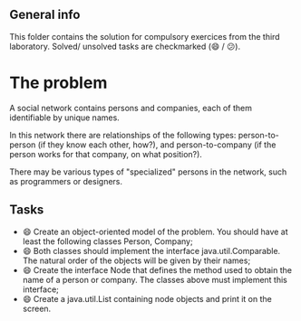 ## General info
This folder contains the solution for compulsory exercices from the third laboratory. Solved/ unsolved tasks are checkmarked (:smile: / :confused:).

# The problem
A social network contains persons and companies, each of them identifiable by unique names.

In this network there are relationships of the following types: person-to-person (if they know each other, how?), and person-to-company (if the person works for that company, on what position?).

There may be various types of "specialized" persons in the network, such as programmers or designers.

## Tasks
  * :smile: Create an object-oriented model of the problem. You should have at least the following classes Person, Company;
  * :smile: Both classes should implement the interface java.util.Comparable. The natural order of the objects will be given by their names;
  * :smile: Create the interface Node that defines the method used to obtain the name of a person or company. The classes above must implement this interface;
  * :smile: Create a java.util.List containing node objects and print it on the screen.
